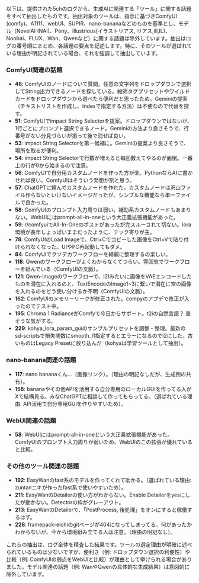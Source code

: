 以下は、提供された5chのログから、生成AIに関連する「ツール」に関する話題をすべて抽出したものです。抽出対象のツールは、指示に基づきComfyUI (comfy)、A1111、webUI、SUPIR、nano-bananaなどのものを基準とし、モデル（NovelAI (NAI)、Pony、illustrious(イラストリアス, リアス,ill,IL)、Noobai、FLUX、Wan、Qwenなど）に関する話題は除外しています。抽出はログの番号順にまとめ、各話題の要点を記述します。特に、そのツールが選ばれている理由が明記されている場合、それを強調して抽出しています。

### ComfyUI関連の話題
- **46**: ComfyUIのノードについて質問。任意の文字列をドロップダウンで選択してString出力できるノードを探している。絵師タグプリセットやワイルドカードをドロップダウンから選べたら便利だと思ったため。Geminiの提案（テキストリストを作成し、Indexで指定する方法）は不便なので代替を探す。
- **51**: ComfyUIでimpact String Selectorを提案。ドロップダウンではないが、1行ごとにプロンプト選択できるノード。Geminiの方法より良さそうで、行番号がない分見づらいが振って後で消せば良い。
- **53**: impact String Selectorを第一候補に。Geminiの提案より良さそうで、場所を取るが便利。
- **54**: impact String Selectorで行数が増えると毎回数えてやるのが面倒。一番上の行が0から始まるので注意。
- **56**: ComfyUIで自分用カスタムノードを作った方が楽。PythonならAIに書かせれば良い。ComfyUIはそういう発想が割と思う。
- **57**: ChatGPTに頼んでカスタムノードを作れた。カスタムノードは沢山ファイル作らないといけないイメージだったが、シンプルな機能なら単一ファイルで良かった。
- **58**: ComfyUIのプロンプト入力周りは弱い。補助系カスタムノードもあまりない。WebUIにはprompt-all-in-oneという大正義拡張機能があった。
- **59**: r/comfyuiでAll-In-Oneのポストがあったが完スルーされて切ない。lora環境が長年しょっぱいままだったように、テック寄りが主。
- **78**: ComfyUIのLoad Imageで、Ctrl+Cでコピーした画像をCtrl+Vで貼り付けられなくなった。UIやPC再起動してもダメ。
- **84**: ComfyUIでクソデカワークフローを綺麗に整理するの楽しい。
- **118**: Qwenのワークフローがよくわからなくてつらい。雰囲気でワークフローを組んでいる（ComfyUIの文脈）。
- **121**: Qwen-imageのワークフローで、I2Iみたいに画像をVAEエンコードしたものを潜在に入れるのと、TextEncodeのImage1~3に繋いで潜在に空の画像を入れるのをどう使い分けるか不明（ComfyUIの文脈）。
- **162**: ComfyUIのメモリーリークが修正された。compyのアプデで修正が入ったのでテスト中。
- **195**: Chroma 1 RadianceがComfyで今日からサポート。t2iの自然言語？ 重そうな気がする。
- **229**: kohya_lora_param_guiのサンプルプリセットを調整・整理。最新のsd-scriptsで損失関数にsmooth_l1指定するとエラーになるのでl2にした。古いものはLegacy Presetに放り込んだ（kohyaは学習ツールとして抽出）。

### nano-banana関連の話題
- **117**: nano bananaくん...（画像リンク）。（理由の明記なしだが、生成例の共有）。
- **158**: bananaやその他APIを活用する自分専用のローカルGUIを作ってる人がXで結構見る。みなChatGPTに相談して作ってもらってる。（選ばれている理由: API活用で自分専用GUIを作りやすいため）。

### WebUI関連の話題
- **58**: WebUIにはprompt-all-in-oneという大正義拡張機能があった。ComfyUIのプロンプト入力周りが弱いため、WebUIのこの拡張が優れていると比較。

### その他のツール関連の話題
- **192**: EasyWanのfast系のモデルを作ってくれて助かる。（選ばれている理由: zuntanニキが作ったfast系で使いやすいため）。
- **211**: EasyWanのDetailerの使い方がわからない。Enable Detailerをyesにしたが動かない。Detectorの枠がグレーアウト。
- **213**: EasyWanのDetailerで、「PostProcess, 後処理」をオンにすると稼働するはず。
- **228**: framepack-eichiのgitページが404になってしまってる。何があったかわからないが、今から環境組み立てる人は注意。（理由の明記なし）。

これらの抽出は、ログ全体を精査した結果です。ツールの選定理由が明確に述べられているものは少ないですが、便利さ（例: ドロップダウン選択の利便性）や比較（例: ComfyUIの弱点をWebUIと比較）が理由として挙げられる場合がありました。モデル関連の話題（例: WanやQwenの具体的な生成結果）は意図的に除外しています。